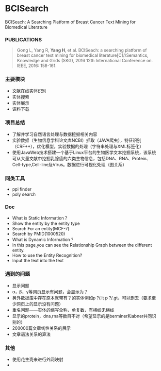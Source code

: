 # BCISearch
BCISeach: A Searching Platform of Breast Cancer Text Mining for Biomedical Literature

### PUBLICATIONS
> Gong L, Yang R, **Yang H**, et al. BCISeach: a searching platform of breast cancer text mining for biomedical literature[C]//Semantics, Knowledge and Grids (SKG), 2016 12th International Conference on. IEEE, 2016: 158-161.

### 主要模块
- 文献在线实体识别
- 实体搜索
- 实体展示
- 语料下载

### 项目总结
- 了解并学习自然语言处理与数据挖掘相关内容
- 实验数据（生物信息学科论文库NCBI）抓取（JAVA爬虫），特征识别（CRF++），优化模型，实验数据的处理（字符串处理与XML标签化）
- 使用JavaWeb技术搭建一个基于Linux平台的生物医学文本挖掘系统，该系统可从大量文献中挖掘乳腺癌的六类生物信息，包括DNA、RNA、Protein、Cell-type,Cell-line及Virus。数据进行可视化处理（图关系）

### 同类工具
* ppi finder
* poly search

### Doc
* What is Static Information？
 * Show the entity by the entity type
 * Search For an entity(MCF-7)
 * Search by PMID(1000520)
* What is Dynamic Information？
* In this page,you can see the Relationship Graph between the different entity.
* How to use the Entity Recognition?
* Input the text into the text

### 遇到的问题
* 显示问题
 * α，β，γ等网页显示有问题，会显示为？
 * 另外数据库中存在原本就带有？的实体例如p ?/.lt   p ?/.gt，可以删去（要求至少网页上的显示没有问题）
* 重名问题——实体的缩写全称，单复数，有横线无横线
* 显示的protein，dna,rna等数目不对（希望显示的是berminer和abner共同识别的）
* 200000篇文章线性关系的展示
* 文章语法关系的算法
### 其他
* 使用花生壳来进行外网映射
* 

